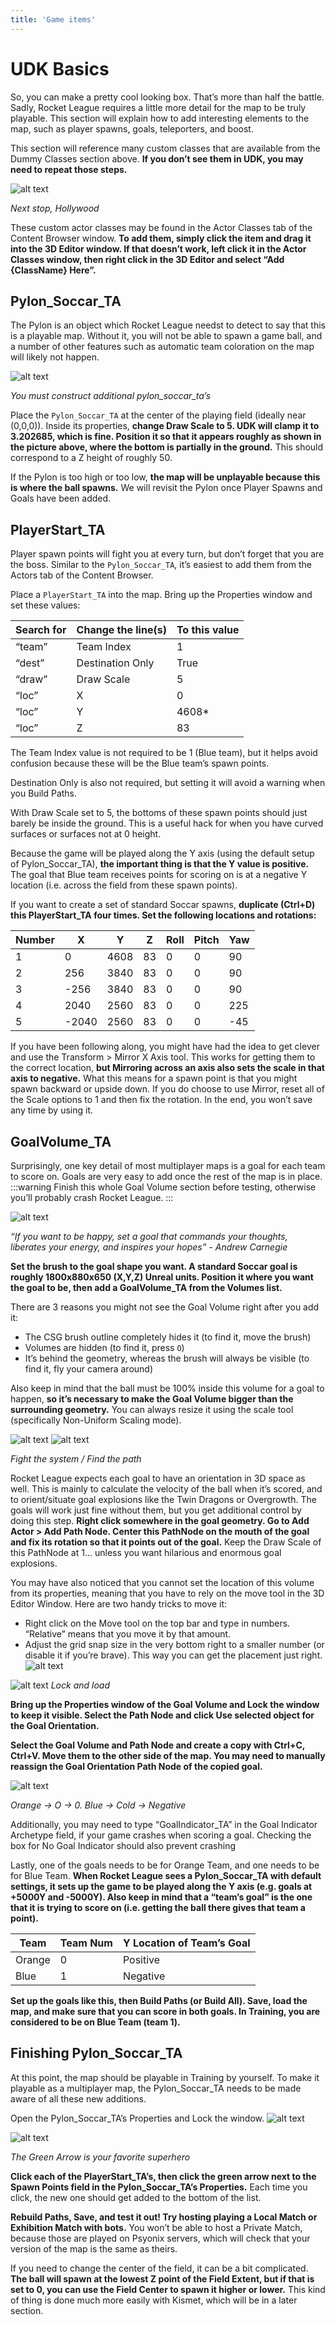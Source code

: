 ```yaml
---
title: 'Game items'
---
```

# UDK Basics

So, you can make a pretty cool looking box. That’s more than half the battle. Sadly, Rocket League requires a little more detail for the map to be truly playable. This section will explain how to add interesting elements to the map, such as player spawns, goals, teleporters, and boost.

This section will reference many custom classes that are available from the Dummy Classes section above. **If you don’t see them in UDK, you may need to repeat those steps.**

![alt text](../.vuepress/public/images/image167.png)

*Next stop, Hollywood*

These custom actor classes may be found in the Actor Classes tab of the Content Browser window. **To add them, simply click the item and drag it into the 3D Editor window. If that doesn’t work, left click it in the Actor Classes window, then right click in the 3D Editor and select “Add {ClassName} Here”.**

## Pylon_Soccar_TA

The Pylon is an object which Rocket League needst to detect to say that this is a playable map. Without it, you will not be able to spawn a game ball, and a number of other features such as automatic team coloration on the map will likely not happen.

![alt text](../.vuepress/public/images/image102.png)

*You must construct additional pylon_soccar_ta’s*

Place the `Pylon_Soccar_TA` at the center of the playing field (ideally near (0,0,0)). Inside its properties, **change Draw Scale to 5. UDK will clamp it to 3.202685, which is fine. Position it so that it appears roughly as shown in the picture above, where the bottom is partially in the ground.** This should correspond to a Z height of roughly 50.

If the Pylon is too high or too low, **the map will be unplayable because this is where the ball spawns.** We will revisit the Pylon once Player Spawns and Goals have been added.

## PlayerStart_TA

Player spawn points will fight you at every turn, but don’t forget that you are the boss. Similar to the `Pylon_Soccar_TA`, it’s easiest to add them from the Actors tab of the Content Browser.


Place a `PlayerStart_TA` into the map. Bring up the Properties window and set these values:

|Search for|Change the line(s)|To this value|
|------|------|------|
|“team”|Team Index|1|
|“dest”|Destination Only|True|
|“draw”|Draw Scale|5|
|“loc”|X|0|
|“loc”|Y|4608*|
|“loc”|Z|83|

The Team Index value is not required to be 1 (Blue team), but it helps avoid confusion because these will be the Blue team’s spawn points.

Destination Only is also not required, but setting it will avoid a warning when you Build Paths.

With Draw Scale set to 5, the bottoms of these spawn points should just barely be inside the ground. This is a useful hack for when you have curved surfaces or surfaces not at 0 height.

Because the game will be played along the Y axis (using the default setup of Pylon_Soccar_TA), **the important thing is that the Y value is positive.** The goal that Blue team receives points for scoring on is at a negative Y location (i.e. across the field from these spawn points).

If you want to create a set of standard Soccar spawns, **duplicate (Ctrl+D) this PlayerStart_TA four times. Set the following locations and rotations:**


|Number|X|Y|Z|Roll|Pitch|Yaw|
|------|------|------|------|------|------|------|
|1|0|4608|83|0|0|90|
|2|256|3840|83|0|0|90|
|3|-256|3840|83|0|0|90|
|4|2040|2560|83|0|0|225|
|5|-2040|2560|83|0|0|-45|


If you have been following along, you might have had the idea to get clever and use the Transform > Mirror X Axis tool. This works for getting them to the correct location, **but Mirroring across an axis also sets the scale in that axis to negative.** What this means for a spawn point is that you might spawn backward or upside down. If you do choose to use Mirror, reset all of the Scale options to 1 and then fix the rotation. In the end, you won’t save any time by using it.

## GoalVolume_TA

Surprisingly, one key detail of most multiplayer maps is a goal for each team to score on. Goals are very easy to add once the rest of the map is in place. 
:::warning
Finish this whole Goal Volume section before testing, otherwise you’ll probably crash Rocket League.
:::

![alt text](../.vuepress/public/images/image71.png)

*“If you want to be happy, set a goal that commands your thoughts, liberates your energy, and inspires your hopes” - Andrew Carnegie*

**Set the brush to the goal shape you want. A standard Soccar goal is roughly 1800x880x650 (X,Y,Z) Unreal units. Position it where you want the goal to be, then add a GoalVolume_TA from the Volumes list.**

There are 3 reasons you might not see the Goal Volume right after you add it:

* The CSG brush outline completely hides it (to find it, move the brush)
* Volumes are hidden (to find it, press `O`)
* It’s behind the geometry, whereas the brush will always be visible (to find it, fly your camera around)

Also keep in mind that the ball must be 100% inside this volume for a goal to happen, **so it’s necessary to make the Goal Volume bigger than the surrounding geometry.** You can always resize it using the scale tool (specifically Non-Uniform Scaling mode).

![alt text](../.vuepress/public/images/image74.png)
![alt text](../.vuepress/public/images/image140.png)

*Fight the system / Find the path*

Rocket League expects each goal to have an orientation in 3D space as well. This is mainly to calculate the velocity of the ball when it’s scored, and to orient/situate goal explosions like the Twin Dragons or Overgrowth. The goals will work just fine without them, but you get additional control by doing this step. **Right click somewhere in the goal geometry. Go to Add Actor > Add Path Node. Center this PathNode on the mouth of the goal and fix its rotation so that it points out of the goal.** Keep the Draw Scale of this PathNode at 1… unless you want hilarious and enormous goal explosions.


You may have also noticed that you cannot set the location of this volume from its properties, meaning that you have to rely on the move tool in the 3D Editor Window. Here are two handy tricks to move it:

* Right click on the Move tool on the top bar and type in numbers. “Relative” means that you move it by that amount.
* Adjust the grid snap size in the very bottom right to a smaller number (or disable it if you’re brave). This way you can get the placement just right.
![alt text](../.vuepress/public/images/image60.png)

![alt text](../.vuepress/public/images/image211.png)
*Lock and load*

**Bring up the Properties window of the Goal Volume and Lock the window to keep it visible. Select the Path Node and click Use selected object for the Goal Orientation.**


**Select the Goal Volume and Path Node and create a copy with Ctrl+C, Ctrl+V. Move them to the other side of the map. You may need to manually reassign the Goal Orientation Path Node of the copied goal.**

![alt text](../.vuepress/public/images/image197.png)

*Orange -> O -> 0. Blue -> Cold -> Negative*

Additionally, you may need to type “GoalIndicator_TA” in the Goal Indicator Archetype field, if your game crashes when scoring a goal. Checking the box for No Goal Indicator should also prevent crashing

Lastly, one of the goals needs to be for Orange Team, and one needs to be for Blue Team. **When Rocket League sees a Pylon_Soccar_TA with default settings, it sets up the game to be played along the Y axis (e.g. goals at +5000Y and -5000Y). Also keep in mind that a “team’s goal” is the one that it is trying to score on (i.e. getting the ball there gives that team a point).**


|Team|Team Num|Y Location of Team’s Goal|
|------|------|------|
|Orange|0|Positive|
|Blue|1|Negative|

**Set up the goals like this, then Build Paths (or Build All). Save, load the map, and make sure that you can score in both goals. In Training, you are considered to be on Blue Team (team 1).**

## Finishing Pylon_Soccar_TA

At this point, the map should be playable in Training by yourself. To make it playable as a multiplayer map, the Pylon_Soccar_TA needs to be made aware of all these new additions.

Open the Pylon_Soccar_TA’s Properties and Lock the window. ![alt text](../.vuepress/public/images/image48.png)

![alt text](../.vuepress/public/images/image93.png)

*The Green Arrow is your favorite superhero*

**Click each of the PlayerStart_TA’s, then click the green arrow next to the Spawn Points field in the Pylon_Soccar_TA’s Properties.** Each time you click, the new one should get added to the bottom of the list.

**Rebuild Paths, Save, and test it out! Try hosting playing a Local Match or Exhibition Match with bots.** You won’t be able to host a Private Match, because those are played on Psyonix servers, which will check that your version of the map is the same as theirs.

If you need to change the center of the field, it can be a bit complicated. **The ball will spawn at the lowest Z point of the Field Extent, but if that is set to 0, you can use the Field Center to spawn it higher or lower.** This kind of thing is done much more easily with Kismet, which will be in a later section.




